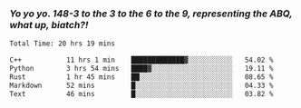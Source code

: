 ### ***Yo yo yo. 148-3 to the 3 to the 6 to the 9, representing the ABQ, what up, biatch?!***

<!--START_SECTION:waka-->

```txt
Total Time: 20 hrs 19 mins

C++           11 hrs 1 min    █████████████▓░░░░░░░░░░░   54.02 %
Python        3 hrs 54 mins   ████▓░░░░░░░░░░░░░░░░░░░░   19.11 %
Rust          1 hr 45 mins    ██░░░░░░░░░░░░░░░░░░░░░░░   08.65 %
Markdown      52 mins         █░░░░░░░░░░░░░░░░░░░░░░░░   04.33 %
Text          46 mins         █░░░░░░░░░░░░░░░░░░░░░░░░   03.82 %
```

<!--END_SECTION:waka-->

<!--
**AJMC2002/AJMC2002** is a ✨ _special_ ✨ repository because its `README.md` (this file) appears on your GitHub profile.

Here are some ideas to get you started:

- 🔭 I’m currently working on ...
- 🌱 I’m currently learning ...
- 👯 I’m looking to collaborate on ...
- 🤔 I’m looking for help with ...
- 💬 Ask me about ...
- 📫 How to reach me: ...
- 😄 Pronouns: ...
- ⚡ Fun fact: ...
-->
